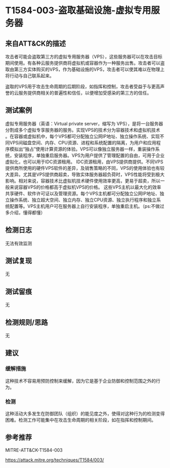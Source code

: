 # T1584-003-盗取基础设施-虚拟专用服务器

## 来自ATT&CK的描述

攻击者可能会盗取第三方的虚拟专用服务器（VPS），这些服务器可以在攻击目标期间使用。有各种云服务提供商将虚拟机或容器作为一种服务出售。攻击者可以盗取由第三方实体购买的VPS，作为基础设施的VPS，攻击者可以使其难以在物理上将行动与自己联系起来。

盗取的VPS用于攻击生命周期的后期阶段，如指挥和控制，攻击者受益于与更高声誉的云服务提供商相关的普遍性和信任，以便增加受感染的第三方的信任。

## 测试案例

虚拟专用服务器（英语：Virtual private server，缩写为 VPS），是将一台服务器分割成多个虚拟专享服务器的服务。实现VPS的技术分为容器技术和虚拟机技术 。在容器或虚拟机中，每个VPS都可分配独立公网IP地址、独立操作系统、实现不同VPS间磁盘空间、内存、CPU资源、进程和系统配置的隔离，为用户和应用程序模拟出“独占”使用计算资源的体验。VPS可以像独立服务器一样，重装操作系统，安装程序，单独重启服务器。VPS为用户提供了管理配置的自由，可用于企业虚拟化，也可以用于IDC资源租用。 IDC资源租用，由VPS提供商提供。不同VPS提供商所使用的硬件VPS软件的差异，及销售策略的不同，VPS的使用体验也有较大差异。尤其是VPS提供商超卖，导致实体服务器超负荷时，VPS性能将受到极大影响。相对来说，容器技术比虚拟机技术硬件使用效率更高，更易于超卖，所以一般来说容器VPS的价格都高于虚拟机VPS的价格。 这些VPS主机以最大化的效率共享硬件、软件许可证以及管理资源。每个VPS主机都可分配独立公网IP地址、独立操作系统、独立超大空间、独立内存、独立CPU资源、独立执行程序和独立系统配置等。VPS主机用户可在服务器上自行安装程序，单独重启主机。（ps:不做过多介绍，懂得都懂）

## 检测日志

无法有效监测

## 测试复现

无

## 测试留痕

无

## 检测规则/思路

无

## 建议

### 缓解措施

这种技术不容易用预防控制来缓解，因为它是基于企业防御和控制范围之外的行为。

### 检测

这种活动大多发生在防御团队（组织）的能见度之外，使得对这种行为的检测变得困难。检测工作可能集中在攻击生命周期的相关阶段，如在指挥和控制期间。

## 参考推荐

MITRE-ATT&CK-T1584-003

<https://attack.mitre.org/techniques/T1584/003/>
